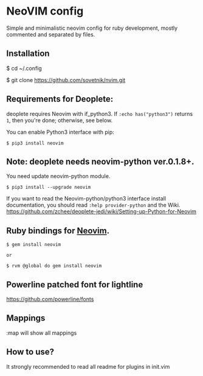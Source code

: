 # NeoVIM config

Simple and minimalistic neovim config for ruby development, mostly commented and separated by files.

## Installation

$ cd ~/.config

$ git clone https://github.com/sovetnik/nvim.git


## Requirements for Deoplete:

deoplete requires Neovim with if\_python3.
If `:echo has("python3")` returns `1`, then you're done; otherwise, see below.

You can enable Python3 interface with pip:

    $ pip3 install neovim

## Note: deoplete needs neovim-python ver.0.1.8+.
You need update neovim-python module.

    $ pip3 install --upgrade neovim

If you want to read the Neovim-python/python3 interface install documentation,
you should read `:help provider-python` and the Wiki.
https://github.com/zchee/deoplete-jedi/wiki/Setting-up-Python-for-Neovim

## Ruby bindings for [Neovim](https://github.com/neovim/neovim).

    $ gem install neovim

    or

    $ rvm @global do gem install neovim

## Powerline patched font for lightline

  https://github.com/powerline/fonts

## Mappings

  :map will show all mappings
  
## How to use?

  It strongly recommended to read all readme for plugins in init.vim

